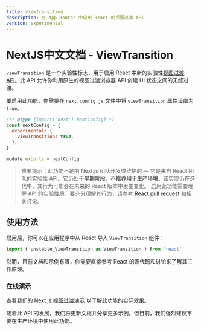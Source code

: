 ```yaml
---
title: viewTransition
description: 在 App Router 中启用 React 的视图过渡 API
version: experimental
---
```


# NextJS中文文档 - ViewTransition

`viewTransition` 是一个实验性标志，用于启用 React 中新的实验性[视图过渡 API](https://developer.mozilla.org/en-US/docs/Web/API/View_Transitions_API)。此 API 允许你利用原生的视图过渡浏览器 API 创建 UI 状态之间的无缝过渡。

要启用此功能，你需要在 `next.config.js` 文件中将 `viewTransition` 属性设置为 `true`。

```js
/** @type {import('next').NextConfig} */
const nextConfig = {
  experimental: {
    viewTransition: true,
  },
}

module.exports = nextConfig
```

> 重要提示：此功能不是由 Next.js 团队开发或维护的 — 它是来自 React 团队的实验性 API。它仍处于**早期阶段**，**不推荐用于生产环境**。该实现仍在迭代中，其行为可能会在未来的 React 版本中发生变化。
> 启用此功能需要理解 API 的实验性质。要充分理解其行为，请参考 [React pull request](https://github.com/facebook/react/pull/31975) 和相关讨论。

## 使用方法

启用后，你可以在应用程序中从 React 导入 `ViewTransition` 组件：

```jsx
import { unstable_ViewTransition as ViewTransition } from 'react'
```

然而，目前文档和示例有限，你需要直接参考 React 的源代码和讨论来了解其工作原理。

### 在线演示

查看我们的 [Next.js 视图过渡演示](https://view-transition-example.vercel.app) 以了解此功能的实际效果。

随着此 API 的发展，我们将更新文档并分享更多示例。但目前，我们强烈建议不要在生产环境中使用此功能。
